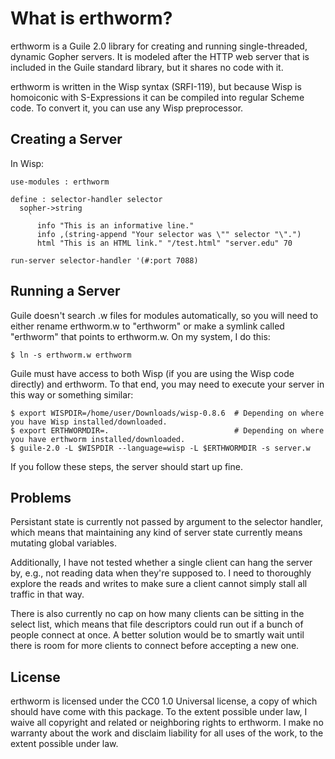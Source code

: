 # What is erthworm?
erthworm is a Guile 2.0 library for creating and running single-threaded,
dynamic Gopher servers.  It is modeled after the HTTP web server that
is included in the Guile standard library, but it shares no code with it.

erthworm is written in the Wisp syntax (SRFI-119), but because Wisp is
homoiconic with S-Expressions it can be compiled into regular Scheme code.
To convert it, you can use any Wisp preprocessor.

## Creating a Server
In Wisp:

    use-modules : erthworm

    define : selector-handler selector
      sopher->string
        `
          info "This is an informative line."
          info ,(string-append "Your selector was \"" selector "\".")
          html "This is an HTML link." "/test.html" "server.edu" 70

    run-server selector-handler '(#:port 7088)

## Running a Server
Guile doesn't search .w files for modules automatically, so you will
need to either rename erthworm.w to "erthworm" or make a symlink called
"erthworm" that points to erthworm.w.  On my system, I do this:

    $ ln -s erthworm.w erthworm

Guile must have access to both Wisp (if you are using the Wisp code
directly) and erthworm.  To that end, you may need to execute your
server in this way or something similar:

    $ export WISPDIR=/home/user/Downloads/wisp-0.8.6  # Depending on where you have Wisp installed/downloaded.
    $ export ERTHWORMDIR=.                            # Depending on where you have erthworm installed/downloaded.
    $ guile-2.0 -L $WISPDIR --language=wisp -L $ERTHWORMDIR -s server.w

If you follow these steps, the server should start up fine.

## Problems
Persistant state is currently not passed by argument to the selector
handler, which means that maintaining any kind of server state currently
means mutating global variables.

Additionally, I have not tested whether a single client can hang the
server by, e.g., not reading data when they're supposed to.  I need to
thoroughly explore the reads and writes to make sure a client cannot
simply stall all traffic in that way.

There is also currently no cap on how many clients can be sitting
in the select list, which means that file descriptors could run out if a
bunch of people connect at once.  A better solution would be to smartly
wait until there is room for more clients to connect before accepting
a new one.

## License
erthworm is licensed under the CC0 1.0 Universal license, a copy
of which should have come with this package. To the extent possible
under law, I waive all copyright and related or neighboring rights to
erthworm. I make no warranty about the work and disclaim liability
for all uses of the work, to the extent possible under law.

